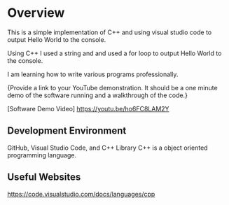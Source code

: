 # Overview

This is a simple implementation of C++ and using visual studio code to output Hello World to the console.

Using C++ I used a string and and used a for loop to output Hello World to the console.

I am learning how to write various programs professionally.

{Provide a link to your YouTube demonstration.  It should be a one minute demo of the software running and a walkthrough of the code.}

[Software Demo Video] <https://youtu.be/ho6FC8LAM2Y>

## Development Environment

GitHub, Visual Studio Code, and C++ Library
C++ is a object oriented programming language.

## Useful Websites

<https://code.visualstudio.com/docs/languages/cpp>